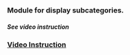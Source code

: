 ### Module for display subcategories.

##### See video instruction
### <a href="https://www.youtube.com/watch?v=zzySXORpm9c" target="_blank">Video Instruction</a>
